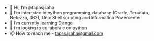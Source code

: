 - 👋 Hi, I’m @tapasjsaha
- 👀 I’m interested in python programming, database (Oracle, Teradata, Netezza, DB2), Unix Shell scripting and Informatica Powercenter.
- 🌱 I’m currently learning Django
- 💞️ I’m looking to collaborate on python
- 📫 How to reach me - tapas.jsaha@gmail.com

<!---
tapasjsaha/tapasjsaha is a ✨ special ✨ repository because its `README.md` (this file) appears on your GitHub profile.
You can click the Preview link to take a look at your changes.
--->
